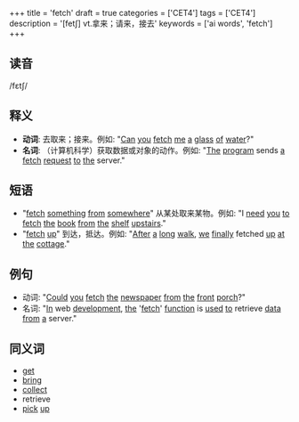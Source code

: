 +++
title = 'fetch'
draft = true
categories = ['CET4']
tags = ['CET4']
description = '[fet∫] vt.拿来；请来，接去'
keywords = ['ai words', 'fetch']
+++

## 读音
/fɛtʃ/

## 释义
- **动词**: 去取来；接来。例如: "[Can](/zh/post/can/) [you](/zh/post/you/) [fetch](/zh/post/fetch/) [me](/zh/post/me/) [a](/zh/post/a/) [glass](/zh/post/glass/) [of](/zh/post/of/) [water](/zh/post/water/)?"
- **名词**: （计算机科学）获取数据或对象的动作。例如: "[The](/zh/post/the/) [program](/zh/post/program/) sends [a](/zh/post/a/) [fetch](/zh/post/fetch/) [request](/zh/post/request/) [to](/zh/post/to/) [the](/zh/post/the/) server."

## 短语
- "[fetch](/zh/post/fetch/) [something](/zh/post/something/) [from](/zh/post/from/) [somewhere](/zh/post/somewhere/)" 从某处取来某物。例如: "I [need](/zh/post/need/) [you](/zh/post/you/) [to](/zh/post/to/) [fetch](/zh/post/fetch/) [the](/zh/post/the/) [book](/zh/post/book/) [from](/zh/post/from/) [the](/zh/post/the/) [shelf](/zh/post/shelf/) [upstairs](/zh/post/upstairs/)."
- "[fetch](/zh/post/fetch/) [up](/zh/post/up/)" 到达，抵达。例如: "[After](/zh/post/after/) [a](/zh/post/a/) [long](/zh/post/long/) [walk](/zh/post/walk/), [we](/zh/post/we/) [finally](/zh/post/finally/) fetched [up](/zh/post/up/) [at](/zh/post/at/) [the](/zh/post/the/) [cottage](/zh/post/cottage/)."

## 例句
- 动词: "[Could](/zh/post/could/) [you](/zh/post/you/) [fetch](/zh/post/fetch/) [the](/zh/post/the/) [newspaper](/zh/post/newspaper/) [from](/zh/post/from/) [the](/zh/post/the/) [front](/zh/post/front/) [porch](/zh/post/porch/)?"
- 名词: "[In](/zh/post/in/) web [development](/zh/post/development/), [the](/zh/post/the/) '[fetch](/zh/post/fetch/)' [function](/zh/post/function/) is [used](/zh/post/used/) [to](/zh/post/to/) retrieve [data](/zh/post/data/) [from](/zh/post/from/) [a](/zh/post/a/) server."

## 同义词
- [get](/zh/post/get/)
- [bring](/zh/post/bring/)
- [collect](/zh/post/collect/)
- retrieve
- [pick](/zh/post/pick/) [up](/zh/post/up/)
